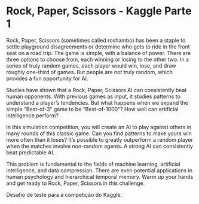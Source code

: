# Rock, Paper, Scissors - Kaggle Parte 1

 Rock, Paper, Scissors (sometimes called roshambo) has been a staple to settle playground disagreements or determine who gets to ride in the front seat on a road trip. The game is simple, with a balance of power. There are three options to choose from, each winning or losing to the other two. In a series of truly random games, each player would win, lose, and draw roughly one-third of games. But people are not truly random, which provides a fun opportunity for AI.

Studies have shown that a Rock, Paper, Scissors AI can consistently beat human opponents. With previous games as input, it studies patterns to understand a player’s tendencies. But what happens when we expand the simple “Best-of-3” game to be “Best-of-1000”? How well can artificial intelligence perform?

In this simulation competition, you will create an AI to play against others in many rounds of this classic game. Can you find patterns to make yours win more often than it loses? It’s possible to greatly outperform a random player when the matches involve non-random agents. A strong AI can consistently beat predictable AI.

This problem is fundamental to the fields of machine learning, artificial intelligence, and data compression. There are even potential applications in human psychology and hierarchical temporal memory. Warm up your hands and get ready to Rock, Paper, Scissors in this challenge.


Desafio de teste para a competição do Kaggle.
